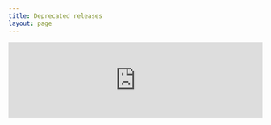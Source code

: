```yaml
---
title: Deprecated releases
layout: page
---
```


<iframe src="https://ctcaer.com/lakka/deprecated/" frameBorder="0" style="width: 100%;"></iframe>
